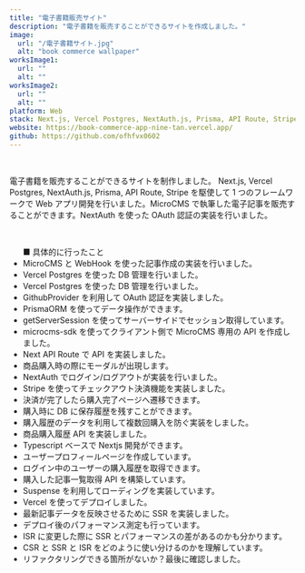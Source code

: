 ```yaml
---
title: "電子書籍販売サイト"
description: "電子書籍を販売することができるサイトを作成しました。"
image:
  url: "/電子書籍サイト.jpg"
  alt: "book commerce wallpaper"
worksImage1:
  url: ""
  alt: ""
worksImage2:
  url: ""
  alt: ""
platform: Web
stack: Next.js, Vercel Postgres, NextAuth.js, Prisma, API Route, Stripe
website: https://book-commerce-app-nine-tan.vercel.app/
github: https://github.com/ofhfvx0602
---
```



<br>
<p>
電子書籍を販売することができるサイトを制作しました。
Next.js, Vercel Postgres, NextAuth.js, Prisma, API Route, Stripe を駆使して 1 つのフレームワークで Web アプリ開発を行いました。MicroCMS で執筆した電子記事を販売することができます。NextAuth を使った OAuth 認証の実装を行いました。
</p>

<br>

<ul>
  ■ 具体的に行ったこと
  <li>MicroCMS と WebHook を使った記事作成の実装を行いました。</li>
  <li>Vercel Postgres を使った DB 管理を行いました。</li>
  <li>Vercel Postgres を使った DB 管理を行いました。</li>
  <li>GithubProvider を利用して OAuth 認証を実装しました。</li>
  <li>PrismaORM を使ってデータ操作ができます。</li>
  <li>getServerSession を使ってサーバーサイドでセッション取得しています。</li>
  <li>microcms-sdk を使ってクライアント側で MicroCMS 専用の API を作成しました。</li>
  <li>Next API Route で API を実装しました。</li>
  <li>商品購入時の際にモーダルが出現します。</li>
  <li>NextAuth でログイン/ログアウトが実装を行いました。</li>
  <li>Stripe を使ってチェックアウト決済機能を実装しました。</li>
  <li>決済が完了したら購入完了ページへ遷移できます。</li>
  <li>購入時に DB に保存履歴を残すことができます。</li>
  <li>購入履歴のデータを利用して複数回購入を防ぐ実装をしました。</li>
  <li>商品購入履歴 API を実装しました。</li>
  <li>Typescript ベースで Nextjs 開発ができます。</li>
  <li>ユーザープロフィールページを作成しています。</li>
  <li>ログイン中のユーザーの購入履歴を取得できます。</li>
  <li>購入した記事一覧取得 API を構築しています。</li>
  <li>Suspense を利用してローディングを実装しています。</li>
  <li>Vercel を使ってデプロイしました。</li>
  <li>最新記事データを反映させるために SSR を実装しました。</li>
  <li>デプロイ後のパフォーマンス測定も行っています。</li>
  <li>ISR に変更した際に SSR とパフォーマンスの差があるのかも分かります。</li>
  <li>CSR と SSR と ISR をどのように使い分けるのかを理解しています。</li>
  <li>リファクタリングできる箇所がないか？最後に確認しました。</li>
</ul>


